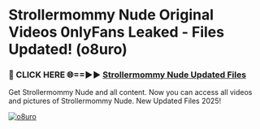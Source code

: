 # Strollermommy Nude Original Videos 0nlyFans Leaked - Files Updated! (o8uro)

<h3>🔴 CLICK HERE 🌐==►► <a href="https://tinyurl.com/4mcuefdz" rel="nofollow">Strollermommy Nude Updated Files</a></h3>

Get Strollermommy Nude and all content. Now you can access all videos and pictures of Strollermommy Nude. New Updated Files 2025!

[![o8uro](https://i.imgur.com/StAQSOY.gif)](https://tinyurl.com/4mcuefdz)
